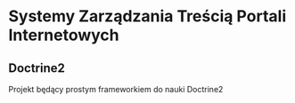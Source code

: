 # Systemy Zarządzania Treścią Portali Internetowych
## Doctrine2
Projekt będący prostym frameworkiem do nauki Doctrine2
